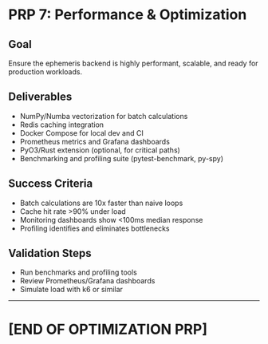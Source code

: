 # PRP 7: Performance & Optimization

## Goal
Ensure the ephemeris backend is highly performant, scalable, and ready for production workloads.

## Deliverables
- NumPy/Numba vectorization for batch calculations
- Redis caching integration
- Docker Compose for local dev and CI
- Prometheus metrics and Grafana dashboards
- PyO3/Rust extension (optional, for critical paths)
- Benchmarking and profiling suite (pytest-benchmark, py-spy)

## Success Criteria
- Batch calculations are 10x faster than naive loops
- Cache hit rate >90% under load
- Monitoring dashboards show <100ms median response
- Profiling identifies and eliminates bottlenecks

## Validation Steps
- Run benchmarks and profiling tools
- Review Prometheus/Grafana dashboards
- Simulate load with k6 or similar

---

# [END OF OPTIMIZATION PRP]
